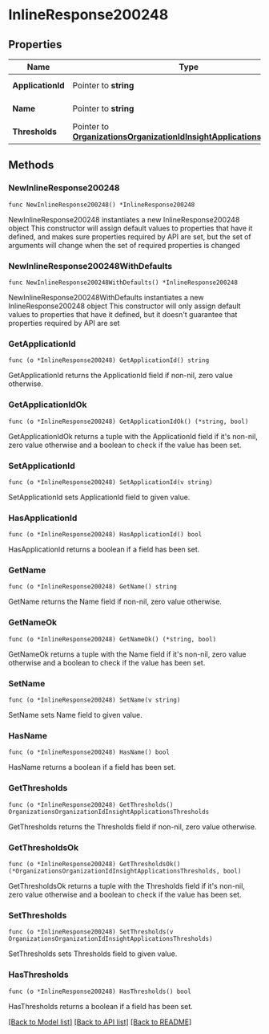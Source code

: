 # InlineResponse200248

## Properties

Name | Type | Description | Notes
------------ | ------------- | ------------- | -------------
**ApplicationId** | Pointer to **string** | Application identifier | [optional] 
**Name** | Pointer to **string** | Application name | [optional] 
**Thresholds** | Pointer to [**OrganizationsOrganizationIdInsightApplicationsThresholds**](OrganizationsOrganizationIdInsightApplicationsThresholds.md) |  | [optional] 

## Methods

### NewInlineResponse200248

`func NewInlineResponse200248() *InlineResponse200248`

NewInlineResponse200248 instantiates a new InlineResponse200248 object
This constructor will assign default values to properties that have it defined,
and makes sure properties required by API are set, but the set of arguments
will change when the set of required properties is changed

### NewInlineResponse200248WithDefaults

`func NewInlineResponse200248WithDefaults() *InlineResponse200248`

NewInlineResponse200248WithDefaults instantiates a new InlineResponse200248 object
This constructor will only assign default values to properties that have it defined,
but it doesn't guarantee that properties required by API are set

### GetApplicationId

`func (o *InlineResponse200248) GetApplicationId() string`

GetApplicationId returns the ApplicationId field if non-nil, zero value otherwise.

### GetApplicationIdOk

`func (o *InlineResponse200248) GetApplicationIdOk() (*string, bool)`

GetApplicationIdOk returns a tuple with the ApplicationId field if it's non-nil, zero value otherwise
and a boolean to check if the value has been set.

### SetApplicationId

`func (o *InlineResponse200248) SetApplicationId(v string)`

SetApplicationId sets ApplicationId field to given value.

### HasApplicationId

`func (o *InlineResponse200248) HasApplicationId() bool`

HasApplicationId returns a boolean if a field has been set.

### GetName

`func (o *InlineResponse200248) GetName() string`

GetName returns the Name field if non-nil, zero value otherwise.

### GetNameOk

`func (o *InlineResponse200248) GetNameOk() (*string, bool)`

GetNameOk returns a tuple with the Name field if it's non-nil, zero value otherwise
and a boolean to check if the value has been set.

### SetName

`func (o *InlineResponse200248) SetName(v string)`

SetName sets Name field to given value.

### HasName

`func (o *InlineResponse200248) HasName() bool`

HasName returns a boolean if a field has been set.

### GetThresholds

`func (o *InlineResponse200248) GetThresholds() OrganizationsOrganizationIdInsightApplicationsThresholds`

GetThresholds returns the Thresholds field if non-nil, zero value otherwise.

### GetThresholdsOk

`func (o *InlineResponse200248) GetThresholdsOk() (*OrganizationsOrganizationIdInsightApplicationsThresholds, bool)`

GetThresholdsOk returns a tuple with the Thresholds field if it's non-nil, zero value otherwise
and a boolean to check if the value has been set.

### SetThresholds

`func (o *InlineResponse200248) SetThresholds(v OrganizationsOrganizationIdInsightApplicationsThresholds)`

SetThresholds sets Thresholds field to given value.

### HasThresholds

`func (o *InlineResponse200248) HasThresholds() bool`

HasThresholds returns a boolean if a field has been set.


[[Back to Model list]](../README.md#documentation-for-models) [[Back to API list]](../README.md#documentation-for-api-endpoints) [[Back to README]](../README.md)


